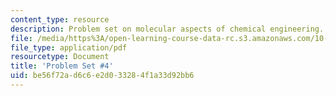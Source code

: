```yaml
---
content_type: resource
description: Problem set on molecular aspects of chemical engineering.
file: /media/https%3A/open-learning-course-data-rc.s3.amazonaws.com/10-520-molecular-aspects-of-chemical-engineering-fall-2004/be56f72ad6c6e2d033284f1a33d92bb6_10_520_ps4.pdf
file_type: application/pdf
resourcetype: Document
title: 'Problem Set #4'
uid: be56f72a-d6c6-e2d0-3328-4f1a33d92bb6
---
```

